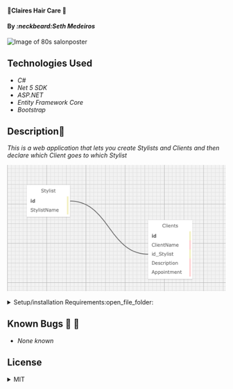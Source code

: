 #### :haircut:Claires Hair Care :nail_care:

#### By _**:neckbeard:Seth Medeiros**_

![Image of 80s salonposter](https://www.photomagnets.com/signsalonwoman.jpg)

## Technologies Used

- _C#_
- _Net 5 SDK_
- _ASP.NET_
- _Entity Framework Core_
- _Bootstrap_

## Description:memo:

_This is a web application that lets you create Stylists and Clients and then declare which Client goes to which Stylist_

![ScreenShot](/SalonTables.png)

<details>
  <summary>Setup/installation Requirements:open_file_folder:</summary>
  
## Setup and Use

### Prerequisites

- [.NET 5 SDK](https://dotnet.microsoft.com/download/dotnet/5.0)
- A text editor like [VS Code](https://code.visualstudio.com/)
- A command line interface like Terminal or GitBash to run and interact with the console app.
- [MySQL Community Server][https://dev.mysql.com/downloads/file/?id=484914]

### Installation

1. Clone the repository: `$ git clone https://github.com/account/Salon.Solution`
2. Navigate to the `Salon.Solution/` directory on your computer
3. Open with your preferred text editor to view the code base
4. To setup a SQL database using MySQL:
   - Create an `appsettings.json` file in the `{HairSalon}` directory
   - Copy the text box below and paste into the `appsettings.json` file, replacing `<password>` with your MySQL password:
     {
     "ConnectionStrings": {
     "DefaultConnection": "Server=localhost;Port=3306;database=tiffany_greathead;uid=root;pwd=<password>;"
     }
     }
   - Open your terminal and run the command: `mysql -uroot -p<mysql_password>` (replace `<mysql_password>` with your MySQL password) and select the enter key to launch MySQL servers
   - Type the following commands to setup the database:
     - `CREATE DATABASE Salon;` to make a new database
     - `USE Salon;` to connect to the new database
     - `CREATE TABLE {template_category (TemplateCategory INT, SomeProperty VARCHAR (255))};` to create a `{template_category}` table
     - `CREATE TABLE {template_item (TemplateItemId INT, TemplateCategoryId Int)};` to create another new `{template_item}` table
5. To run the console app:
   - Navigate to `{Salon.Solution/HairSalon}` in your command line
   - Run the command `dotnet restore` to restore the dependencies that are listed in `{Template.csproj}`
   - Run the command `dotnet add package Microsoft.EntityFrameworkCore -v 5.0.0`
   - Run the command `dotnet add package Pomelo.EntityFrameworkCore.MySql -v 5.0.0-alpha.2`
   - Run the command `dotnet add package Microsoft.EntityFrameworkCore.Proxies -v 5.0.0`
   - Run the command `dotnet build` to build the project and its dependencies into a set of binaries
   - Finally, run the command `dotnet run` to run the project!
   - Note: `dotnet run` also restores and builds the project, so you can use this single command to start the console app
6. Visit the application via web browser at: `localhost:5000/`

</details>

## Known Bugs :no_entry_sign: :bug:

- _None known_

## License

<details>
  <summary>MIT</summary>
Copyright <2021> <Seth Medeiros>

Permission is hereby granted, free of charge, to any person obtaining a copy of this software and associated documentation files (the "Software"), to deal in the Software without restriction, including without limitation the rights to use, copy, modify, merge, publish, distribute, sublicense, and/or sell copies of the Software, and to permit persons to whom the Software is furnished to do so, subject to the following conditions:

The above copyright notice and this permission notice shall be included in all copies or substantial portions of the Software.

THE SOFTWARE IS PROVIDED "AS IS", WITHOUT WARRANTY OF ANY KIND, EXPRESS OR IMPLIED, INCLUDING BUT NOT LIMITED TO THE WARRANTIES OF MERCHANTABILITY, FITNESS FOR A PARTICULAR PURPOSE AND NONINFRINGEMENT. IN NO EVENT SHALL THE AUTHORS OR COPYRIGHT HOLDERS BE LIABLE FOR ANY CLAIM, DAMAGES OR OTHER LIABILITY, WHETHER IN AN ACTION OF CONTRACT, TORT OR OTHERWISE, ARISING FROM, OUT OF OR IN CONNECTION WITH THE SOFTWARE OR THE USE OR OTHER DEALINGS IN THE SOFTWARE.

</details>
